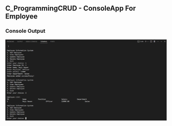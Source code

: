## C_ProgrammingCRUD - ConsoleApp For Employee

### Console Output
![image](https://github.com/shahidulalam447/C_ProgrammingCRUD_ConsoleAppForEmployee/blob/master/cOutput.png)
